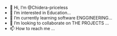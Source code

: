 - 👋 Hi, I’m @Chidera-priceless
- 👀 I’m interested in Education...
- 🌱 I’m currently learning software ENGGINEERING...
- 💞️ I’m looking to collaborate on THE PROJECTS ...
- 📫 How to reach me  ...

<!---
Chidera-priceless/Chidera-priceless is a ✨ special ✨ repository because its `README.md` (this file) appears on your GitHub profile.
You can click the Preview link to take a look at your changes.
--->
